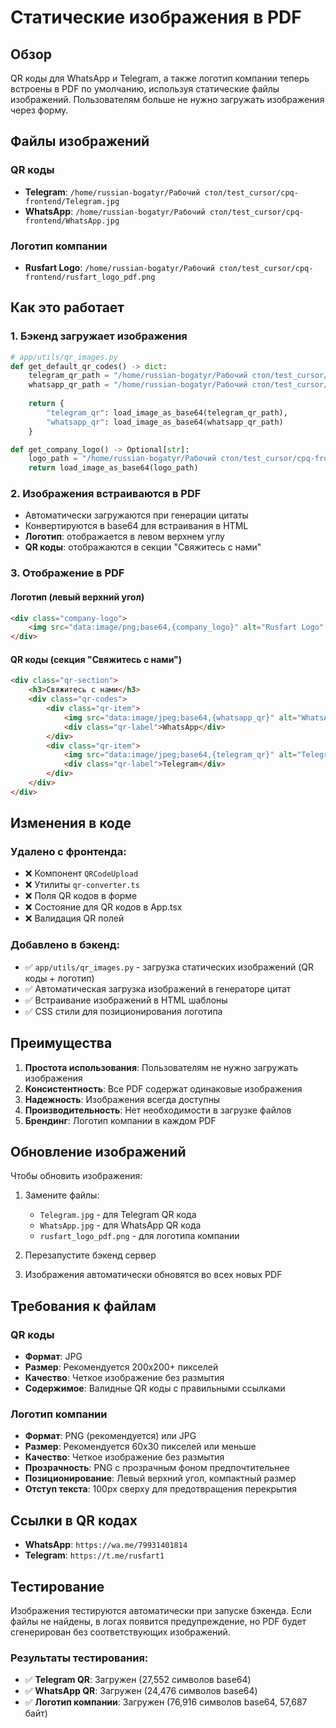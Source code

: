 # Статические изображения в PDF

## Обзор

QR коды для WhatsApp и Telegram, а также логотип компании теперь встроены в PDF по умолчанию, используя статические файлы изображений. Пользователям больше не нужно загружать изображения через форму.

## Файлы изображений

### QR коды
- **Telegram**: `/home/russian-bogatyr/Рабочий стол/test_cursor/cpq-frontend/Telegram.jpg`
- **WhatsApp**: `/home/russian-bogatyr/Рабочий стол/test_cursor/cpq-frontend/WhatsApp.jpg`

### Логотип компании
- **Rusfart Logo**: `/home/russian-bogatyr/Рабочий стол/test_cursor/cpq-frontend/rusfart_logo_pdf.png`

## Как это работает

### 1. Бэкенд загружает изображения
```python
# app/utils/qr_images.py
def get_default_qr_codes() -> dict:
    telegram_qr_path = "/home/russian-bogatyr/Рабочий стол/test_cursor/cpq-frontend/Telegram.jpg"
    whatsapp_qr_path = "/home/russian-bogatyr/Рабочий стол/test_cursor/cpq-frontend/WhatsApp.jpg"
    
    return {
        "telegram_qr": load_image_as_base64(telegram_qr_path),
        "whatsapp_qr": load_image_as_base64(whatsapp_qr_path)
    }

def get_company_logo() -> Optional[str]:
    logo_path = "/home/russian-bogatyr/Рабочий стол/test_cursor/cpq-frontend/rusfart_logo_pdf.png"
    return load_image_as_base64(logo_path)
```

### 2. Изображения встраиваются в PDF
- Автоматически загружаются при генерации цитаты
- Конвертируются в base64 для встраивания в HTML
- **Логотип**: отображается в левом верхнем углу
- **QR коды**: отображаются в секции "Свяжитесь с нами"

### 3. Отображение в PDF

#### Логотип (левый верхний угол)
```html
<div class="company-logo">
    <img src="data:image/png;base64,{company_logo}" alt="Rusfart Logo" />
</div>
```

#### QR коды (секция "Свяжитесь с нами")
```html
<div class="qr-section">
    <h3>Свяжитесь с нами</h3>
    <div class="qr-codes">
        <div class="qr-item">
            <img src="data:image/jpeg;base64,{whatsapp_qr}" alt="WhatsApp QR" class="qr-code" />
            <div class="qr-label">WhatsApp</div>
        </div>
        <div class="qr-item">
            <img src="data:image/jpeg;base64,{telegram_qr}" alt="Telegram QR" class="qr-code" />
            <div class="qr-label">Telegram</div>
        </div>
    </div>
</div>
```

## Изменения в коде

### Удалено с фронтенда:
- ❌ Компонент `QRCodeUpload`
- ❌ Утилиты `qr-converter.ts`
- ❌ Поля QR кодов в форме
- ❌ Состояние для QR кодов в App.tsx
- ❌ Валидация QR полей

### Добавлено в бэкенд:
- ✅ `app/utils/qr_images.py` - загрузка статических изображений (QR коды + логотип)
- ✅ Автоматическая загрузка изображений в генераторе цитат
- ✅ Встраивание изображений в HTML шаблоны
- ✅ CSS стили для позиционирования логотипа

## Преимущества

1. **Простота использования**: Пользователям не нужно загружать изображения
2. **Консистентность**: Все PDF содержат одинаковые изображения
3. **Надежность**: Изображения всегда доступны
4. **Производительность**: Нет необходимости в загрузке файлов
5. **Брендинг**: Логотип компании в каждом PDF

## Обновление изображений

Чтобы обновить изображения:

1. Замените файлы:
   - `Telegram.jpg` - для Telegram QR кода
   - `WhatsApp.jpg` - для WhatsApp QR кода
   - `rusfart_logo_pdf.png` - для логотипа компании

2. Перезапустите бэкенд сервер

3. Изображения автоматически обновятся во всех новых PDF

## Требования к файлам

### QR коды
- **Формат**: JPG
- **Размер**: Рекомендуется 200x200+ пикселей
- **Качество**: Четкое изображение без размытия
- **Содержимое**: Валидные QR коды с правильными ссылками

### Логотип компании
- **Формат**: PNG (рекомендуется) или JPG
- **Размер**: Рекомендуется 60x30 пикселей или меньше
- **Качество**: Четкое изображение без размытия
- **Прозрачность**: PNG с прозрачным фоном предпочтительнее
- **Позиционирование**: Левый верхний угол, компактный размер
- **Отступ текста**: 100px сверху для предотвращения перекрытия

## Ссылки в QR кодах

- **WhatsApp**: `https://wa.me/79931401814`
- **Telegram**: `https://t.me/rusfart1`

## Тестирование

Изображения тестируются автоматически при запуске бэкенда. Если файлы не найдены, в логах появится предупреждение, но PDF будет сгенерирован без соответствующих изображений.

### Результаты тестирования:
- ✅ **Telegram QR**: Загружен (27,552 символов base64)
- ✅ **WhatsApp QR**: Загружен (24,476 символов base64)  
- ✅ **Логотип компании**: Загружен (76,916 символов base64, 57,687 байт)
